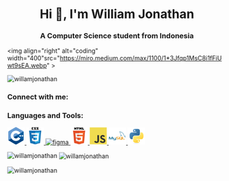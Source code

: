 <h1 align="center">Hi 👋, I'm William Jonathan</h1>
<h3 align="center">A Computer Science student from Indonesia</h3>

<img align="right" alt="coding" width="400"src="https://miro.medium.com/max/1100/1*3Jfqp1MsC8i1fFiUwt9sEA.webp" >
<p align="left"> <img src="https://komarev.com/ghpvc/?username=willamjonathan&label=Profile%20views&color=0e75b6&style=flat" alt="willamjonathan" /> </p>

<h3 align="left">Connect with me:</h3>
<p align="left">
</p>

<h3 align="left">Languages and Tools:</h3>
<p align="left"> <a href="https://www.w3schools.com/cpp/" target="_blank" rel="noreferrer"> <img src="https://raw.githubusercontent.com/devicons/devicon/master/icons/cplusplus/cplusplus-original.svg" alt="cplusplus" width="40" height="40"/> </a> <a href="https://www.w3schools.com/css/" target="_blank" rel="noreferrer"> <img src="https://raw.githubusercontent.com/devicons/devicon/master/icons/css3/css3-original-wordmark.svg" alt="css3" width="40" height="40"/> </a> <a href="https://www.figma.com/" target="_blank" rel="noreferrer"> <img src="https://www.vectorlogo.zone/logos/figma/figma-icon.svg" alt="figma" width="40" height="40"/> </a> <a href="https://www.w3.org/html/" target="_blank" rel="noreferrer"> <img src="https://raw.githubusercontent.com/devicons/devicon/master/icons/html5/html5-original-wordmark.svg" alt="html5" width="40" height="40"/> </a> <a href="https://developer.mozilla.org/en-US/docs/Web/JavaScript" target="_blank" rel="noreferrer"> <img src="https://raw.githubusercontent.com/devicons/devicon/master/icons/javascript/javascript-original.svg" alt="javascript" width="40" height="40"/> </a> <a href="https://www.mysql.com/" target="_blank" rel="noreferrer"> <img src="https://raw.githubusercontent.com/devicons/devicon/master/icons/mysql/mysql-original-wordmark.svg" alt="mysql" width="40" height="40"/> </a> <a href="https://www.python.org" target="_blank" rel="noreferrer"> <img src="https://raw.githubusercontent.com/devicons/devicon/master/icons/python/python-original.svg" alt="python" width="40" height="40"/> </a> </p>

<p><img align="left" src="https://github-readme-stats.vercel.app/api/top-langs?username=willamjonathan&show_icons=true&locale=en&layout=compact" alt="willamjonathan" /></p>

<p>&nbsp;<img align="center" src="https://github-readme-stats.vercel.app/api?username=willamjonathan&show_icons=true&locale=en" alt="willamjonathan" /></p>

<p><img align="center" src="https://github-readme-streak-stats.herokuapp.com/?user=willamjonathan&" alt="willamjonathan" /></p>
